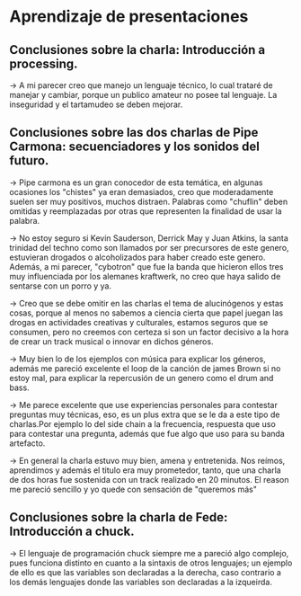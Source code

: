 # Aprendizaje de presentaciones


## Conclusiones sobre la charla: Introducción a processing.
-> A mi parecer creo que manejo un lenguaje técnico, lo cual trataré de manejar y cambiar, porque un publico 
   amateur no posee tal lenguaje. La inseguridad y el tartamudeo se deben mejorar.

##  Conclusiones sobre las dos charlas de Pipe Carmona: secuenciadores y los sonidos del futuro.

-> Pipe carmona es un gran conocedor de esta temática, en algunas ocasiones los "chistes" ya eran demasiados, creo que moderadamente suelen ser muy positivos, muchos distraen. Palabras como "chuflin" deben omitidas y reemplazadas por otras que representen la finalidad de usar la palabra.

-> No estoy seguro si Kevin Sauderson, Derrick May y Juan Atkins, la santa trinidad del techno como son llamados por ser precursores de este genero, estuvieran drogados o alcoholizados para haber creado este genero. Además, a mi parecer, "cybotron" que fue la banda que hicieron ellos tres muy influenciada por los alemanes kraftwerk, no creo que haya salido de sentarse con un porro y ya. 

-> Creo que se debe omitir en las charlas el tema de alucinógenos y estas cosas, porque al menos no sabemos a ciencia cierta que papel juegan las drogas en actividades creativas y culturales, estamos seguros que se consumen, pero no creemos con certeza si son un factor decisivo a la hora de crear un track musical o innovar en dichos géneros.

-> Muy bien lo de los ejemplos con música para explicar los géneros, además me pareció excelente el loop de la canción de james Brown si no estoy mal, para explicar la repercusión de un genero como el drum and bass.

-> Me parece excelente que use experiencias personales para contestar preguntas muy técnicas, eso, es un plus extra que se le da a este tipo de charlas.Por ejemplo lo del side chain a la frecuencia, respuesta que uso para contestar una pregunta, además que fue algo que uso para su banda artefacto.

-> En general la charla estuvo muy bien, amena y entretenida. Nos reímos, aprendimos y además el titulo era muy prometedor, tanto, que una charla de dos horas fue sostenida con un track realizado en 20 minutos. El reason me pareció sencillo y yo quede con sensación de "queremos más"

## Conclusiones sobre la charla de Fede: Introducción a chuck.

-> El lenguaje de programación chuck siempre me a pareció algo complejo, pues funciona distinto en cuanto a la sintaxis de otros lenguajes; un ejemplo de ello es que las variables son declaradas a la derecha, caso contrario a los demás lenguajes donde las variables son declaradas a la izqueirda.


